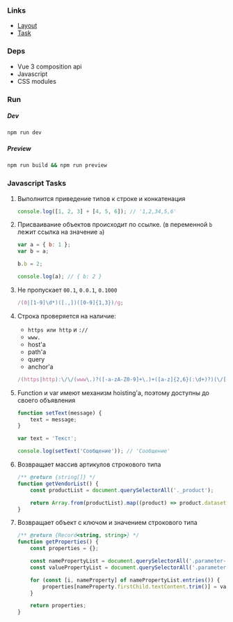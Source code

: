 ### Links

-   [Layout](https://www.figma.com/file/uBaU2XAC6gZqtshk59mMHL)
-   [Task](https://docs.google.com/document/d/1cYDhmM4o0st7mGylsOIlxyVC3gZyNtAb/edit)

### Deps

-   Vue 3 composition api
-   Javascript
-   CSS modules

### Run

##### Dev

```sh
npm run dev
```

##### Preview

```sh
npm run build && npm run preview
```

### Javascript Tasks

1. Выполнится приведение типов к строке и конкатенация
    ```js
    console.log([1, 2, 3] + [4, 5, 6]); // '1,2,34,5,6'
    ```
2. Присваивание объектов происходит по ссылке. (в переменной `b` лежит ссылка на значение `a`)

    ```js
    var a = { b: 1 };
    var b = a;

    b.b = 2;

    console.log(a); // { b: 2 }
    ```

3. Не пропускает `00.1`, `0.0.1`, `0.1000`
    ```js
    /(0|[1-9]\d*)([.,])([0-9]{1,3})/g;
    ```
4. Строка проверяется на наличие:

    - `https или http` и `://`
    - `www.`
    - host'а
    - path'а
    - query
    - anchor'а

    ```js
    /(https|http):\/\/(www\.)?([-a-zA-Z0-9]+\.)+([a-z]{2,6}(:\d+)?)(\/[a-zA-Z0-9]*)*(\?[a-zA-Z0-9@:%_+.~#?&/=-]*)?/g;
    ```

5. Function и var имеют механизм hoisting'а, поэтому доступны до своего объявления

    ```js
    function setText(message) {
        text = message;
    }

    var text = 'Текст';

    console.log(setText('Сообщение')); // 'Сообщение'
    ```

6. Возвращает массив артикулов строкового типа

    ```js
    /** @return {string[]} */
    function getVendorList() {
        const productList = document.querySelectorAll('._product');

        return Array.from(productList).map((product) => product.dataset?.id);
    }
    ```

7. Возвращает объект с ключом и значением строкового типа

    ```js
    /** @return {Record<string, string>} */
    function getProperties() {
        const properties = {};

        const namePropertyList = document.querySelectorAll('.parameter-name');
        const valuePropertyList = document.querySelectorAll('.parameter-name ~ .parameter-value');

        for (const [i, nameProperty] of namePropertyList.entries()) {
            properties[nameProperty.firstChild.textContent.trim()] = valuePropertyList[i].firstChild.textContent.trim();
        }

        return properties;
    }
    ```
